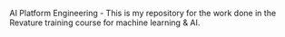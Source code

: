 AI Platform Engineering - This is my repository for the work done in the Revature training course for machine learning & AI.

